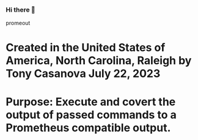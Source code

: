 ### Hi there 👋

promeout

# Created in the United States of America, North Carolina, Raleigh by Tony Casanova July 22, 2023
# Purpose: Execute and covert the output of passed commands to a Prometheus compatible output.

<!--
**promeout/promeout** is a ✨ _special_ ✨ repository because its `README.md` (this file) appears on your GitHub profile.

Here are some ideas to get you started:

- 🔭 I’m currently working on ...
- 🌱 I’m currently learning ...
- 👯 I’m looking to collaborate on ...
- 🤔 I’m looking for help with ...
- 💬 Ask me about ...
- 📫 How to reach me: ...
- 😄 Pronouns: ...
- ⚡ Fun fact: ...
-->
